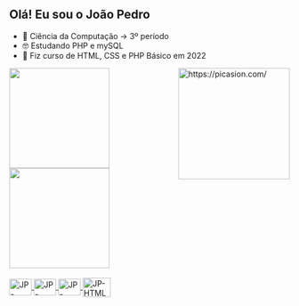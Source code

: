 ## Olá! Eu sou o João Pedro
  
 - 🤖 Ciência da Computação -> 3º período 
 - 🤓 Estudando PHP e mySQL
 - 📖 Fiz curso de HTML, CSS e PHP Básico em 2022

<img align="right" src="https://i.picasion.com/pic92/287cafeb7fae899dc74d6b5f56502a5e.gif" width="200" height="200" border="0" alt="https://picasion.com/"/>

  <div>
    <a href="https://github.com/JoaoPedroVieira1">
      <img height="180em" src="https://github-readme-stats.vercel.app/api?username=joaopedrovieira&show_icons=true&theme=dark&include_all_commits=true&count_private=true"/>
    <img height="180em" src="https://github-readme-stats.vercel.app/api/top-langs/?username=joaopedrovieira&layout=compact&langs_count=16&theme=dark"/>
  </div>
  
  <div style="display: inline_block"><br>
    <img align="center" alt="JP-HTML" height="30" width="40" src="https://cdn.jsdelivr.net/gh/devicons/devicon/icons/html5/html5-original.svg"/>
    <img align="center" alt="JP-HTML" height="30" width="40" src="https://cdn.jsdelivr.net/gh/devicons/devicon/icons/css3/css3-original.svg"/>
    <img align="center" alt="JP-HTML" height="30" width="40" src="https://cdn.jsdelivr.net/gh/devicons/devicon/icons/javascript/javascript-original.svg"/>
    <img align="center" alt="JP-HTML" height="35" width="50" src="https://cdn.jsdelivr.net/gh/devicons/devicon/icons/php/php-plain.svg"/>
  </div>
